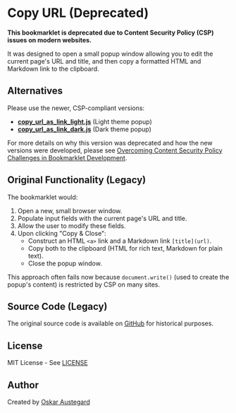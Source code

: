 # Copy URL (Deprecated)

**This bookmarklet is deprecated due to Content Security Policy (CSP) issues on modern websites.**

It was designed to open a small popup window allowing you to edit the current page's URL and title, and then copy a formatted HTML and Markdown link to the clipboard.

## Alternatives

Please use the newer, CSP-compliant versions:

-   [**copy_url_as_link_light.js**](copy_url_as_link_light.js) (Light theme popup)
-   [**copy_url_as_link_dark.js**](copy_url_as_link_dark.js) (Dark theme popup)

For more details on why this version was deprecated and how the new versions were developed, please see [Overcoming Content Security Policy Challenges in Bookmarklet Development](copy_url_as_link_README.md).

## Original Functionality (Legacy)

The bookmarklet would:
1.  Open a new, small browser window.
2.  Populate input fields with the current page's URL and title.
3.  Allow the user to modify these fields.
4.  Upon clicking "Copy & Close":
    *   Construct an HTML `<a>` link and a Markdown link `[title](url)`.
    *   Copy both to the clipboard (HTML for rich text, Markdown for plain text).
    *   Close the popup window.

This approach often fails now because `document.write()` (used to create the popup's content) is restricted by CSP on many sites.

## Source Code (Legacy)

The original source code is available on [GitHub](https://github.com/oaustegard/bookmarklets/blob/main/copy_url.js) for historical purposes.

## License

MIT License - See [LICENSE](https://github.com/oaustegard/bookmarklets/blob/main/LICENSE)

## Author

Created by [Oskar Austegard](https://austegard.com)
